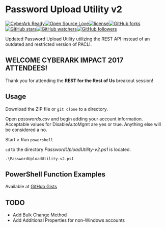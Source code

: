 # Password Upload Utility v2

[![CyberArk Ready](https://img.shields.io/badge/CyberArk-ready-blue.svg)](https://www.cyberark.com)[![Open Source Love](https://badges.frapsoft.com/os/v1/open-source.svg?v=103)](https://github.com/ellerbrock/open-source-badges/)[![license](https://img.shields.io/github/license/mashape/apistatus.svg)](https://opensource.org/licenses/mit-license.php)[![GitHub forks](https://img.shields.io/github/forks/badges/shields.svg?style=social&label=Fork)](https://github.com/infamousjoeg/PasswordUploadUtility-v2/fork)[![GitHub stars](https://img.shields.io/github/stars/badges/shields.svg?style=social&label=Star)](https://github.com/infamousjoeg/PasswordUploadUtility-v2)[![GitHub watchers](https://img.shields.io/github/watchers/badges/shields.svg?style=social&label=Watch)](https://github.com/infamousjoeg/PasswordUploadUtility-v2/subscription)[![GitHub followers](https://img.shields.io/github/followers/espadrine.svg?style=social&label=Follow)](https://github.com/infamousjoeg)

Updated Password Upload Utility utilizing the REST API instead of an outdated and restricted version of PACLI.

## WELCOME CYBERARK IMPACT 2017 ATTENDEES!

Thank you for attending the **REST for the Rest of Us** breakout session!

## Usage

Download the ZIP file or ```git clone``` to a directory.

Open _passwords.csv_ and begin adding your account information.  Acceptable values for DisableAutoMgmt are yes or true.  Anything else will be considered a no.

Start > Run ```powershell```

```cd``` to the directory _PasswordUploadUtility-v2.ps1_ is located.

```.\PasswordUploadUtility-v2.ps1```

## PowerShell Function Examples

Available at [GitHub Gists](https://gist.github.com/infamousjoeg/9fd1ae60cdea88ac18dbbc49cf2bfe34)

## TODO

* Add Bulk Change Method
* Add Additional Properties for non-Windows accounts
